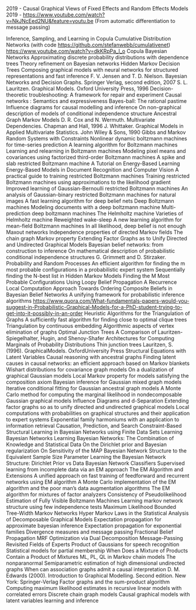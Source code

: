 2019 - Causal Graphical Views of Fixed Effects and Random Effects Models
2019 - https://www.youtube.com/watch?v=NkJNcEed2NU&feature=youtu.be (From automatic differentiation to message passing)

Inference, Sampling, and Learning in Copula Cumulative Distribution Networks (with code 
https://github.com/stefanwebb/cumulativenet)
https://www.youtube.com/watch?v=dkKRpPa_I_o
Copula Bayesian Networks
Approximating discrete probability distributions with dependence trees
Theory refinement on Bayesian networks
Hidden Markov Decision Trees
Composing graphical models with neural networks for structured representations and fast inference
F. V. Jensen and T. D. Nielson. Bayesian Networks and Decision Graphs. Springer Verlag, second edition, 2007
S. L. Lauritzen. Graphical Models. Oxford University Press, 1996
Decision-theoretic troubleshooting: A framework for repair and experiment
Causal networks : Semantics and expressiveness
Bayes-ball: The rational pastime
Influence diagrams for causal modelling and inference
On non-graphical description of models of conditional independence structure
Ancestral Graph Markov Models
D. R. Cox and N. Wermuth. Multivariate Dependencies. Chapman and Hall, 1996
J. Whittaker. Graphical Models in Applied Multivariate Statistics. John Wiley & Sons, 1990
Gibbs and Markov Random Systems with Constraints
Nonlinear dynamic boltzmann machines for time-series prediction
A learning algorithm for Boltzmann machines
Learning and relearning in Boltzmann machines
Modeling pixel means and covariances using factorized third-order Boltzmann machines
A spike and slab restricted Boltzmann machine
A Tutorial on Energy-Based Learning 
Energy-Based Models in Document Recognition and Computer Vision
A practical guide to training restricted Boltzmann machines
Training restricted Boltzmann machines using approximations to the likelihood gradient
Improved learning of Gaussian-Bernoulli restricted Boltzmann machines
An analysis of Gaussian-binary restricted Boltzmann machines for natural images
A fast learning algorithm for deep belief nets
Deep Boltzmann machines
Modeling documents with a deep boltzmann machine
Multi-prediction deep boltzmann machines
The Helmholtz machine
Varieties of Helmholtz machine
Reweighted wake-sleep
A new learning algorithm for mean-field Boltzmann machines
In all likelihood, deep belief is not enough
Maxout networks
Independence properties of directed Markov fields
The chain graph Markov property
Extending Factor Graphs as to Unify Directed and Undirected Graphical Models
Bayesian belief networks: from construction to inference
On mathematical description of probabilistic conditional independence structures
G. Grimmett and D. Stirzaker. Probability and Random Processes
An efficient algorithm for finding the m most probable configurations in a probabilistic expert system
Sequentially finding the N-best list in Hidden Markov Models
Finding the M Most Probable Configurations Using Loopy Belief Propagation
A Recurrence Local Computation Approach Towards Ordering Composite Beliefs in Bayesian Belief Networks
A unifying framework for probabilistic inference algorithms
https://www.quora.com/What-fundamentals-papers-would-you-suggest-in-Probabilistic-Graphical-Models-for-a-PhD-student-trying-to-get-into-it-possibly-in-an-order
Heuristic Algorithms for the Triangulation of Graphs
A sufficiently fast algorithm for finding close to optimal clique trees
Triangulation by continuous embedding
Algorithmic aspects of vertex elimination of graphs
Optimal Junction Trees
A Comparison of Lauritzen-Spiegelhalter, Hugin, and Shenoy-Shafer Architectures for Computing Marginals of Probability Distributions
Thin junction trees
Lauritzen, S. (1996). GraphicalModels. OxfordUniversity Press
Structural Equations with Latent Variables
Causal reasoning with ancestral graphs
Finding latent causes in causal networks: an efficient approach based on Markov blankets
Wishart distributions for covariance graph models
On a dualization of graphical Gaussian models
Local Markov property for models satisfying the composition axiom
Bayesian inference for Gaussian mixed graph models
Iterative conditional fitting for Gaussian ancestral graph models
A Monte Carlo method for computing the marginal likelihood in nondecomposable Gaussian graphical models
Influence Diagrams and d-Separation
Extending factor graphs so as to unify directed and undirected graphical models
Local computations with probabilities on graphical structures and their application to expert systems
Exponential family harmoniums with an application to information retrieval
Causation, Prediction, and Search
Constraint-Based Structural Learning in Bayesian Networks using Finite Data Sets
Learning Bayesian Networks
Learning Bayesian Networks: The Combination of Knowledge and Statistical Data
On the Dirichlet prior and Bayesian regularization
On Sensitivity of the MAP Bayesian Network Structure to the Equivalent Sample Size Parameter
Learning the Bayesian Network Structure: Dirichlet Prior vs Data
Bayesian Network Classifiers
Supervised learning from incomplete data via an EM approach
The EM Algorithm and Extensions
A unified approach on fast training of feedforward and recurrent networks using EM algorithm
A Monte Carlo implementation of the EM algorithm and the poor man’s data augmentation algorithms
The EM algorithm for mixtures of factor analyzers
Consistency of Pseudolikelihood Estimation of Fully Visible Boltzmann Machines
Learning markov network structure using few independence tests
Maximum Likelihood Bounded Tree-Width Markov Networks
Hyper Markov Laws in the Statistical Analysis of Decomposable Graphical Models
Expectation propagation for approximate bayesian inference
Expectation propagation for exponential families
Divergence measures and message passing
Fractional Belief Propagation
MRF Optimization via Dual Decomposition Message-Passing Revisited
Fields of Experts
Product of Gaussians for speech recognition
Statistical models for partial membership
When Does a Mixture of Products Contain a Product of Mixtures
ML, PL, QL in Markov chain models
The nonparanormal Semiparametric estimation of high dimensional undirected graphs
When can association graphs admit a causal interpretation
D. M. Edwards (2000). Introduction to Graphical Modelling. Second edition. New York: Springer-Verlag
Factor graphs and the sum-product algorithm
Computing maximum likelihood estimates in recursive linear models with correlated errors
Discrete chain graph models
Causal graphical models with latent variables learning and inference